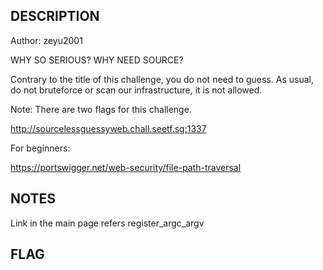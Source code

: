 ## DESCRIPTION
Author: zeyu2001

WHY SO SERIOUS? WHY NEED SOURCE?

Contrary to the title of this challenge, you do not need to guess. As usual, do not bruteforce or scan our infrastructure, it is not allowed.

Note: There are two flags for this challenge.

http://sourcelessguessyweb.chall.seetf.sg:1337

For beginners:

https://portswigger.net/web-security/file-path-traversal


## NOTES

Link in the main page refers 
register_argc_argv



## FLAG